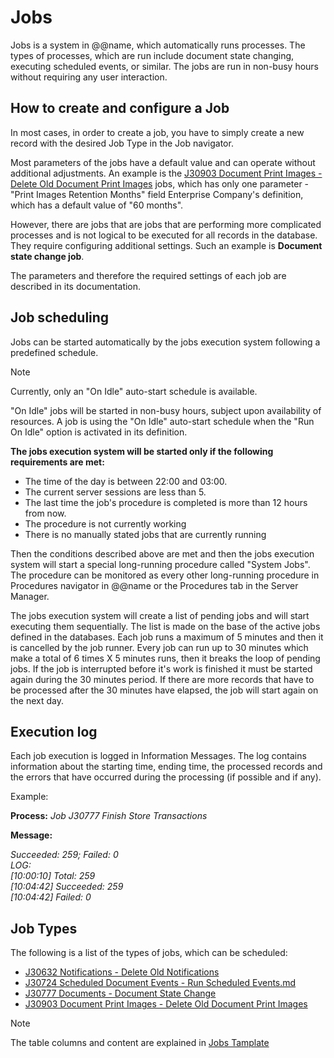 # Jobs

Jobs is a system in @@name, which automatically runs processes. The types of processes, which are run include document state changing, executing scheduled events, or similar. The jobs are run in non-busy hours without requiring any user interaction.

## How to create and configure a Job

In most cases, in order to create a job, you have to simply create a new record with the desired Job Type in the Job navigator.

Most parameters of the jobs have a default value and can operate without additional adjustments.
An example is the [J30903 Document Print Images - Delete Old Document Print Images](xref:jobs-J30903) jobs, which has only one parameter - "Print Images Retention Months" field Enterprise Company's definition, which has a default value of "60 months".

However, there are jobs that are jobs that are performing more complicated processes and is not logical to be executed for all records in the database.
They require configuring additional settings. Such an example is **Document state change job**. 

The parameters and therefore the required settings of each job are described in its documentation.

## Job scheduling

Jobs can be started automatically by the jobs execution system following a predefined schedule.

> [!note]
> Currently, only an "On Idle" auto-start schedule is available. 
 
"On Idle" jobs will be started in non-busy hours, subject upon availability of resources.
A job is using the "On Idle" auto-start schedule when the "Run On Idle" option is activated in its definition.

**The jobs execution system will be started only if the following requirements are met:**

- The time of the day is between 22:00 and 03:00.
- The current server sessions are less than 5.
- The last time the job's procedure is completed is more than 12 hours from now.
- The procedure is not currently working
- There is no manually stated jobs that are currently running

Then the conditions described above are met and then the jobs execution system will start a special long-running procedure called "System Jobs".
The procedure can be monitored as every other long-running procedure in Procedures navigator in @@name or the Procedures tab in the Server Manager.

The jobs execution system will create a list of pending jobs and will start executing them sequentially.
The list is made on the base of the active jobs defined in the databases.
Each job runs a maximum of 5 minutes and then it is cancelled by the job runner.
Every job can run up to 30 minutes which make a total of 6 times X 5 minutes runs, then it breaks the loop of pending jobs.
If the job is interrupted before it's work is finished it must be started again during the 30 minutes period.
If there are more records that have to be processed after the 30 minutes have elapsed, the job will start again on the next day. 

## Execution log

Each job execution is logged in Information Messages.
The log contains information about the starting time, ending time, the processed records and the errors that have occurred during the processing (if possible and if any).

Example:

**Process:** *Job J30777 Finish Store Transactions*

**Message:**

*Succeeded: 259; Failed: 0 <br>
LOG: <br>
[10:00:10] Total: 259 <br>
[10:04:42] Succeeded: 259 <br>
[10:04:42] Failed: 0*

## Job Types

The following is a list of the types of jobs, which can be scheduled:

- [J30632 Notifications - Delete Old Notifications](xref:jobs-J30632)
- [J30724 Scheduled Document Events - Run Scheduled Events.md](xref:jobs-J30724)
- [J30777 Documents - Document State Change](xref:jobs-J30777)
- [J30903 Document Print Images - Delete Old Document Print Images](xref:jobs-J30903)

> [!note]
> The table columns and content are explained in [Jobs Tamplate](xref:template-description-jobs)
